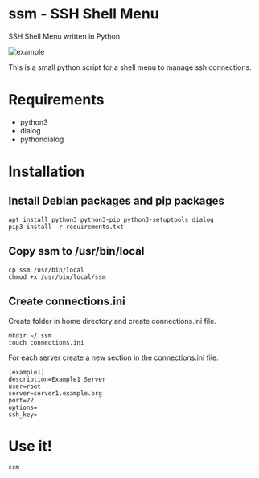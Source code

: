 # ssm - SSH Shell Menu
SSH Shell Menu written in Python

![example](https://lanbugs.de/wp-content/uploads/ssm.png)

This is a small python script for a shell menu to manage ssh connections.

# Requirements
* python3
* dialog
* pythondialog 

# Installation

## Install Debian packages and pip packages

```
apt install python3 python3-pip python3-setuptools dialog
pip3 install -r requirements.txt
```

## Copy ssm to /usr/bin/local

```
cp ssm /usr/bin/local
chmod +x /usr/bin/local/ssm
```

## Create connections.ini

Create folder in home directory and create connections.ini file.

```
mkdir ~/.ssm
touch connections.ini
```

For each server create a new section in the connections.ini file.

```
[example1]
description=Example1 Server
user=root
server=server1.example.org
port=22
options=
ssh_key=
```

# Use it!

```
ssm
```
